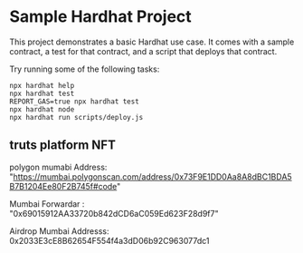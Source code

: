 # Sample Hardhat Project

This project demonstrates a basic Hardhat use case. It comes with a sample contract, a test for that contract, and a script that deploys that contract.

Try running some of the following tasks:

```shell
npx hardhat help
npx hardhat test
REPORT_GAS=true npx hardhat test
npx hardhat node
npx hardhat run scripts/deploy.js
```

## truts platform NFT

polygon mumabi Address:  "https://mumbai.polygonscan.com/address/0x73F9E1DD0Aa8A8dBC1BDA5B7B1204Ee80F2B745f#code"

Mumbai Forwardar : "0x69015912AA33720b842dCD6aC059Ed623F28d9f7"


Airdrop Mumbai Addresss: 0x2033E3cE8B62654F554f4a3dD06b92C963077dc1

